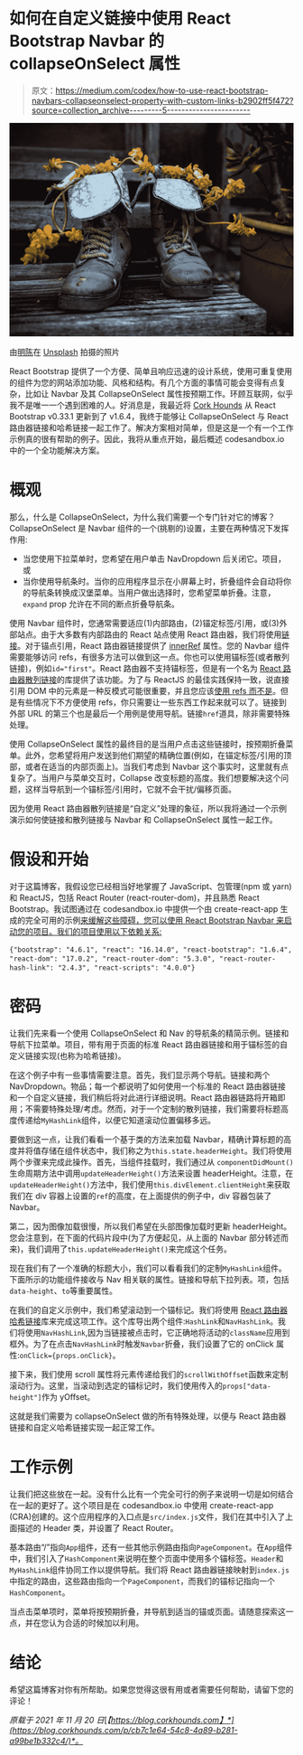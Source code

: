 # 如何在自定义链接中使用 React Bootstrap Navbar 的 collapseOnSelect 属性

> 原文：<https://medium.com/codex/how-to-use-react-bootstrap-navbars-collapseonselect-property-with-custom-links-b2902ff5f472?source=collection_archive---------5----------------------->

![](img/72b1c85e254b44f3bf489d56649e2c3e.png)

由[明陈](https://unsplash.com/@minhctran?utm_source=medium&utm_medium=referral)在 [Unsplash](https://unsplash.com?utm_source=medium&utm_medium=referral) 拍摄的照片

React Bootstrap 提供了一个方便、简单且响应迅速的设计系统，使用可重复使用的组件为您的网站添加功能、风格和结构。有几个方面的事情可能会变得有点复杂，比如让 Navbar 及其 CollapseOnSelect 属性按预期工作。环顾互联网，似乎我不是唯一一个遇到困难的人。好消息是，我最近将 [Cork Hounds](https://blog.corkhounds.com/p/cb7c1e64-54c8-4a89-b281-a99be1b332c4/www.corkhounds.com) 从 React Bootstrap v0.33.1 更新到了 v1.6.4，我终于能够让 CollapseOnSelect 与 React 路由器链接和哈希链接一起工作了。解决方案相对简单，但是这是一个有一个工作示例真的很有帮助的例子。因此，我将从重点开始，最后概述 codesandbox.io 中的一个全功能解决方案。

# 概观

那么，什么是 CollapseOnSelect，为什么我们需要一个专门针对它的博客？CollapseOnSelect 是 Navbar 组件的一个(挑剔的)设置，主要在两种情况下发挥作用:

*   当您使用下拉菜单时，您希望在用户单击 NavDropdown 后关闭它。项目，或
*   当你使用导航条时。当你的应用程序显示在小屏幕上时，折叠组件会自动将你的导航条转换成汉堡菜单。当用户做出选择时，您希望菜单折叠。注意，`expand` prop 允许在不同的断点折叠导航条。

使用 Navbar 组件时，您通常需要适应(1)内部路由，(2)锚定标签/引用，或(3)外部站点。由于大多数有内部路由的 React 站点使用 React 路由器，我们将使用[链接](https://v5.reactrouter.com/web/api/Link)。对于锚点引用，React 路由器链接提供了 [innerRef](https://v5.reactrouter.com/web/api/Link/innerref-refobject) 属性。您的 Navbar 组件需要能够访问 refs，有很多方法可以做到这一点。你也可以使用锚标签(或者散列链接)，例如`id="first"`。React 路由器不支持锚标签，但是有一个名为 [React 路由器散列链接](https://www.npmjs.com/package/react-router-hash-link)的库提供了该功能。为了与 ReactJS 的最佳实践保持一致，说直接引用 DOM 中的元素是一种反模式可能很重要，并且您应该[使用 refs 而不是](https://reactjs.org/docs/refs-and-the-dom.html)。但是有些情况下不方便使用 refs，你只需要让一些东西工作起来就可以了。链接到外部 URL 的第三个也是最后一个用例是使用导航。链接`href`道具，除非需要特殊处理。

使用 CollapseOnSelect 属性的最终目的是当用户点击这些链接时，按预期折叠菜单。此外，您希望将用户发送到他们期望的精确位置(例如，在锚定标签/引用的顶部，或者在适当的内部页面上)。当我们考虑到 Navbar 这个事实时，这里就有点复杂了。当用户与菜单交互时，Collapse 改变标题的高度。我们想要解决这个问题，这样当导航到一个锚标签/引用时，它就不会干扰/偏移页面。

因为使用 React 路由器散列链接是“自定义”处理的象征，所以我将通过一个示例演示如何使链接和散列链接与 Navbar 和 CollapseOnSelect 属性一起工作。

# 假设和开始

对于这篇博客，我假设您已经相当好地掌握了 JavaScript、包管理(npm 或 yarn)和 ReactJS，包括 React Router (react-router-dom)，并且熟悉 React Bootstrap。我试图通过在 codesandbox.io 中提供一个由 create-react-app 生成的完全可用的示例[来缓解这些障碍，您可以使用 React Bootstrap Navbar 来启动您的项目。我们的项目使用以下依赖关系:](https://codesandbox.io/s/react-bootstrap-collapseonclose-mqewn)

```
{"bootstrap": "4.6.1", "react": "16.14.0", "react-bootstrap": "1.6.4", "react-dom": "17.0.2", "react-router-dom": "5.3.0", "react-router-hash-link": "2.4.3", "react-scripts": "4.0.0"}
```

# 密码

让我们先来看一个使用 CollapseOnSelect 和 Nav 的导航条的精简示例。链接和导航下拉菜单。项目，带有用于页面的标准 React 路由器链接和用于锚标签的自定义链接实现(也称为哈希链接)。

在这个例子中有一些事情需要注意。首先，我们显示两个导航。链接和两个 NavDropdown。物品；每一个都说明了如何使用一个标准的 React 路由器链接和一个自定义链接，我们稍后将对此进行详细说明。React 路由器链路将开箱即用；不需要特殊处理/考虑。然而，对于一个定制的散列链接，我们需要将标题高度传递给`MyHashLink`组件，以便它知道滚动位置偏移多远。

要做到这一点，让我们看看一个基于类的方法来加载 Navbar，精确计算标题的高度并将值存储在组件状态中，我们称之为`this.state.headerHeight`。我们将使用两个步骤来完成此操作。首先，当组件挂载时，我们通过从 `componentDidMount()`生命周期方法中调用`updateHeaderHeight()`方法来设置 headerHeight。注意，在`updateHeaderHeight()`方法中，我们使用`this.divElement.clientHeight`来获取我们在 div 容器上设置的`ref`的高度，在上面提供的例子中，div 容器包装了 Navbar。

第二，因为图像加载很慢，所以我们希望在头部图像加载时更新 headerHeight。您会注意到，在下面的代码片段中(为了方便起见，从上面的 Navbar 部分转述而来)，我们调用了`this.updateHeaderHeight()`来完成这个任务。

现在我们有了一个准确的标题大小，我们可以看看我们的定制`MyHashLink`组件。下面所示的功能组件接收与 Nav 相关联的属性。链接和导航下拉列表。项，包括`data-height`、`to`等重要属性。

在我们的自定义示例中，我们希望滚动到一个锚标记。我们将使用 [React 路由器哈希链接](https://www.npmjs.com/package/react-router-hash-link)库来完成这项工作。这个库导出两个组件:`HashLink`和`NavHashLink`。我们将使用`NavHashLink`,因为当链接被点击时，它正确地将活动的`className`应用到框外。为了在点击`NavHashLink`时触发`Navbar`折叠，我们设置了它的 onClick 属性:`onClick={props.onClick}`。

接下来，我们使用 scroll 属性将元素传递给我们的`scrollWithOffset`函数来定制滚动行为。这里，当滚动到选定的锚标记时，我们使用传入的`props["data-height"]`作为 yOffset。

这就是我们需要为 collapseOnSelect 做的所有特殊处理，以便与 React 路由器链接和自定义哈希链接实现一起正常工作。

# 工作示例

让我们把这些放在一起。没有什么比有一个完全可行的例子来说明一切是如何结合在一起的更好了。这个项目是在 codesandbox.io 中使用 create-react-app (CRA)创建的。这个应用程序的入口点是`src/index.js`文件，我们在其中引入了上面描述的 Header 类，并设置了 React Router。

基本路由“/”指向`App`组件，还有一些其他示例路由指向`PageComponent`。在`App`组件中，我们引入了`HashComponent`来说明在整个页面中使用多个锚标签。`Header`和`MyHashLink`组件协同工作以提供导航。我们将 React 路由器链接映射到`index.js`中指定的路由，这些路由指向一个`PageComponent`，而我们的锚标记指向一个`HashComponent`。

当点击菜单项时，菜单将按预期折叠，并导航到适当的锚或页面。请随意探索这一点，并在您认为合适的时候加以利用。

# 结论

希望这篇博客对你有所帮助。如果您觉得这很有用或者需要任何帮助，请留下您的评论！

*原载于 2021 年 11 月 20 日*[*【https://blog.corkhounds.com】*](https://blog.corkhounds.com/p/cb7c1e64-54c8-4a89-b281-a99be1b332c4/)*。*